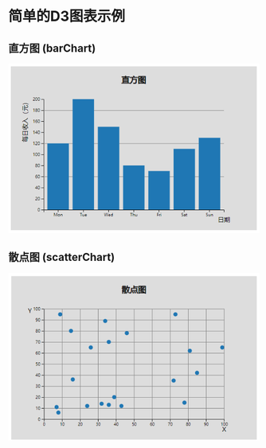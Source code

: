 # 简单的D3图表示例

## 直方图 (barChart)
![直方图](./pic/barChart.png)

## 散点图 (scatterChart)
![直方图](./pic/scatterChart.png)
